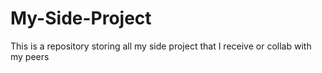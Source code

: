 # My-Side-Project
This is a repository storing all my side project that I receive or collab with my peers
